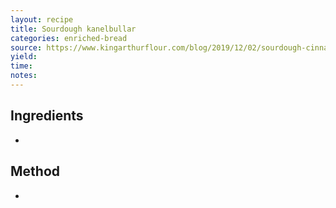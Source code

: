 ```yaml
---
layout: recipe
title: Sourdough kanelbullar
categories: enriched-bread
source: https://www.kingarthurflour.com/blog/2019/12/02/sourdough-cinnamon-buns
yield: 
time: 
notes: 
---
```


## Ingredients
- 

## Method
- 
